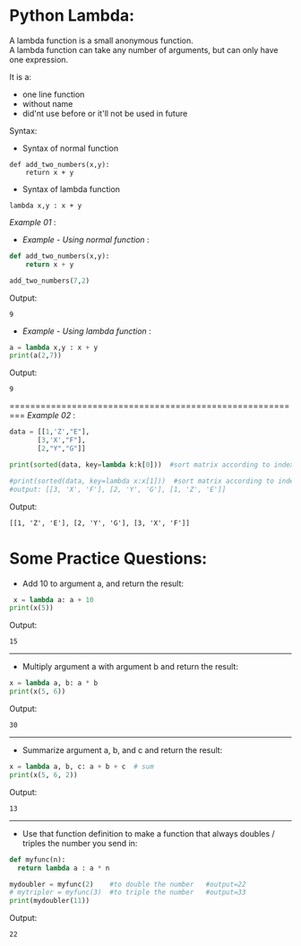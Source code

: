 # Python Lambda:
A lambda function is a small anonymous function.\
A lambda function can take any number of arguments, but can only have one expression.

It is a:
* one line function
* without name
* did'nt use before or it'll not be used in future

Syntax:
* Syntax of normal function
```
def add_two_numbers(x,y):
    return x + y
```
* Syntax of lambda function
```
lambda x,y : x + y
```
*Example 01* :
* *Example - Using normal function* :
```python
def add_two_numbers(x,y):
    return x + y

add_two_numbers(7,2)
```

Output:
```
9
```
* *Example - Using lambda function* :
```python
a = lambda x,y : x + y
print(a(2,7))
```

Output:
```
9
```
=========================================================
*Example 02* :
```python
data = [[1,'Z',"E"],
       [3,'X',"F"],
       [2,"Y","G"]]

print(sorted(data, key=lambda k:k[0]))  #sort matrix according to index=0 (in column)

#print(sorted(data, key=lambda x:x[1]))  #sort matrix according to index=1 (in column)
#output: [[3, 'X', 'F'], [2, 'Y', 'G'], [1, 'Z', 'E']]
```

Output:
```
[[1, 'Z', 'E'], [2, 'Y', 'G'], [3, 'X', 'F']]
```

# Some Practice Questions:
* Add 10 to argument a, and return the result:
```python
 x = lambda a: a + 10
print(x(5))
```

Output:
```
15
```

---
* Multiply argument a with argument b and return the result:
```python
x = lambda a, b: a * b
print(x(5, 6))
```

Output:
```
30
```

---
* Summarize argument a, b, and c and return the result:
```python
x = lambda a, b, c: a + b + c  # sum
print(x(5, 6, 2))
```

Output:
```
13
```

---
* Use that function definition to make a function that always doubles / triples the number you send in:
```python
def myfunc(n):
  return lambda a : a * n

mydoubler = myfunc(2)    #to double the number   #output=22
# mytripler = myfunc(3)  #to triple the number   #output=33
print(mydoubler(11))
```

Output:
```
22
```